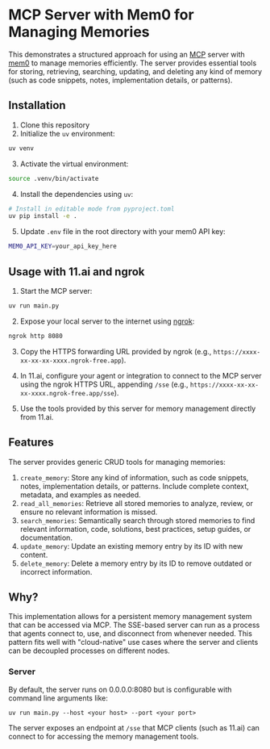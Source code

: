 # MCP Server with Mem0 for Managing Memories

This demonstrates a structured approach for using an [MCP](https://modelcontextprotocol.io/introduction) server with [mem0](https://mem0.ai) to manage memories efficiently. The server provides essential tools for storing, retrieving, searching, updating, and deleting any kind of memory (such as code snippets, notes, implementation details, or patterns).

## Installation

1. Clone this repository
2. Initialize the `uv` environment:

```bash
uv venv
```

3. Activate the virtual environment:

```bash
source .venv/bin/activate
```

4. Install the dependencies using `uv`:

```bash
# Install in editable mode from pyproject.toml
uv pip install -e .
```

5. Update `.env` file in the root directory with your mem0 API key:

```bash
MEM0_API_KEY=your_api_key_here
```

## Usage with 11.ai and ngrok

1. Start the MCP server:

```bash
uv run main.py
```

2. Expose your local server to the internet using [ngrok](https://ngrok.com/):

```bash
ngrok http 8080
```

3. Copy the HTTPS forwarding URL provided by ngrok (e.g., `https://xxxx-xx-xx-xx-xxxx.ngrok-free.app`).

4. In 11.ai, configure your agent or integration to connect to the MCP server using the ngrok HTTPS URL, appending `/sse` (e.g., `https://xxxx-xx-xx-xx-xxxx.ngrok-free.app/sse`).

5. Use the tools provided by this server for memory management directly from 11.ai.

## Features

The server provides generic CRUD tools for managing memories:

1. `create_memory`: Store any kind of information, such as code snippets, notes, implementation details, or patterns. Include complete context, metadata, and examples as needed.
2. `read_all_memories`: Retrieve all stored memories to analyze, review, or ensure no relevant information is missed.
3. `search_memories`: Semantically search through stored memories to find relevant information, code, solutions, best practices, setup guides, or documentation.
4. `update_memory`: Update an existing memory entry by its ID with new content.
5. `delete_memory`: Delete a memory entry by its ID to remove outdated or incorrect information.

## Why?

This implementation allows for a persistent memory management system that can be accessed via MCP. The SSE-based server can run as a process that agents connect to, use, and disconnect from whenever needed. This pattern fits well with "cloud-native" use cases where the server and clients can be decoupled processes on different nodes.

### Server

By default, the server runs on 0.0.0.0:8080 but is configurable with command line arguments like:

```
uv run main.py --host <your host> --port <your port>
```

The server exposes an endpoint at `/sse` that MCP clients (such as 11.ai) can connect to for accessing the memory management tools.


